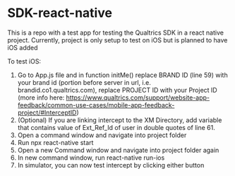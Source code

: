 # SDK-react-native
This is a repo with a test app for testing the Qualtrics SDK in a react native project. Currently, project is only setup to test on iOS but is planned to have iOS added

To test iOS:

1. Go to App.js file and in function initMe() replace BRAND ID (line 59) with your brand id (portion before server in url, i.e. brandid.co1.qualtrics.com), replace PROJECT ID with your Project ID (more info here: https://www.qualtrics.com/support/website-app-feedback/common-use-cases/mobile-app-feedback-project/#InterceptID)
2. (Optional) If you are linking intercept to the XM Directory, add variable that contains value of Ext_Ref_Id of user in double quotes of line 61.
3. Open a command window and navigate into project folder
4. Run npx react-native start
5. Open a new Command window and navigate into project folder again
6. In new command window, run react-native run-ios
7. In simulator, you can now test intercept by clicking either button
